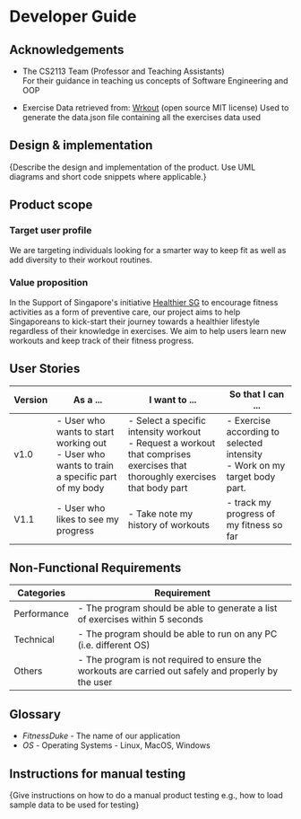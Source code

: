 # Developer Guide

## Acknowledgements
* The CS2113 Team (Professor and Teaching Assistants) </br> For their guidance in teaching us concepts
of Software Engineering and OOP

* Exercise Data retrieved from: [Wrkout](https://github.com/wrkout/exercises.json) (open source MIT license)
 Used to generate the data.json file containing all the exercises data used

## Design & implementation

{Describe the design and implementation of the product. Use UML diagrams and short code snippets where applicable.}


## Product scope
### Target user profile

We are targeting individuals looking for a smarter way to keep fit as well as add diversity to their workout routines.

### Value proposition

In the Support of Singapore's initiative [Healthier SG](https://www.healthiersg.gov.sg/) to encourage fitness activities
as a form of preventive care, our project aims to help Singaporeans to kick-start their journey towards
a healthier lifestyle regardless of their knowledge in exercises. We aim to help users learn new workouts and keep 
track of their fitness progress.

## User Stories

| Version | As a ...                                                                                       | I want to ...                                                                                                                   | So that I can ...                                                              |
|---------|------------------------------------------------------------------------------------------------|---------------------------------------------------------------------------------------------------------------------------------|--------------------------------------------------------------------------------|
| v1.0    | - User who wants to start working out<br/>- User who wants to train a specific part of my body | - Select a specific intensity workout<br/>- Request a workout that comprises exercises that thoroughly exercises that body part | - Exercise according to selected intensity<br/> - Work on my target body part. |
| V1.1    | - User who likes to see my progress                                                            | - Take note my history of workouts                                                                                              | - track my progress of my fitness so far                                       |

## Non-Functional Requirements
| Categories  | Requirement                                                                                          |
|-------------|------------------------------------------------------------------------------------------------------|
 | Performance | - The program should be able to generate a list of exercises within 5 seconds                        |
| Technical   | - The program should be able to run on any PC (i.e. different OS)                                    |       
| Others      | - The program is not required to ensure the workouts are carried out safely and properly by the user |


## Glossary

* *FitnessDuke* - The name of our application
* *OS* - Operating Systems - Linux, MacOS, Windows

## Instructions for manual testing

{Give instructions on how to do a manual product testing e.g., how to load sample data to be used for testing}
